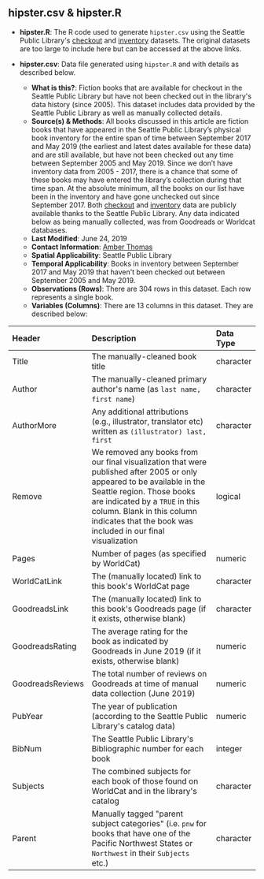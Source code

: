 
## hipster.csv & hipster.R

* **hipster.R**: The R code used to generate `hipster.csv` using the Seattle Public Library's [checkout](https://data.seattle.gov/dataset/Checkouts-by-Title-Physical-Items-/3h5r-qv5w) and [inventory](https://data.seattle.gov/Community/Library-Collection-Inventory/6vkj-f5xf) datasets. The original datasets are too large to include here but can be accessed at the above links.
* **hipster.csv**: Data file generated using `hipster.R` and with details as described below.

  - **What is this?**: Fiction books that are available for checkout in the Seattle Public Library but have not been checked out in the library's data history (since 2005). This dataset includes data provided by the Seattle Public Library as well as manually collected details.
  - **Source(s) & Methods**: All books discussed in this article are fiction books that have appeared in the Seattle Public Library’s physical book inventory for the entire span of time between September 2017 and May 2019 (the earliest and latest dates available for these data) and are still available, but have not been checked out any time between September 2005 and May 2019. Since we don’t have inventory data from 2005 - 2017, there is a chance that some of these books may have entered the library’s collection during that time span. At the absolute minimum, all the books on our list have been in the inventory and have gone unchecked out since September 2017. Both [checkout](https://data.seattle.gov/dataset/Checkouts-by-Title-Physical-Items-/3h5r-qv5w) and [inventory](https://data.seattle.gov/Community/Library-Collection-Inventory/6vkj-f5xf) data are publicly available thanks to the Seattle Public Library. Any data indicated below as being manually collected, was from Goodreads or Worldcat databases.
  - **Last Modified**: June 24, 2019
  - **Contact Information**: [Amber Thomas](mailto:amber@pudding.cool)
  - **Spatial Applicability**: Seattle Public Library
  - **Temporal Applicability**: Books in inventory between September 2017 and May 2019 that haven't been checked out between September 2005 and May 2019.
  - **Observations (Rows)**: There are 304 rows in this dataset. Each row represents a single book.
  - **Variables (Columns)**: There are 13 columns in this dataset. They
    are described below:

| Header           | Description                           | Data Type |
| :--------------- | :------------------------------------ | :-------- |
| Title            | The manually-cleaned book title | character |
| Author           | The manually-cleaned primary author's name (as `last name, first name`) | character |
| AuthorMore       | Any additional attributions (e.g., illustrator, translator etc) written as `(illustrator) last, first` | character |
| Remove           | We removed any books from our final visualization that were published after 2005 or only appeared to be available in the Seattle region. Those books are indicated by a `TRUE` in this column. Blank in this column indicates that the book was included in our final visualization | logical   |
| Pages            | Number of pages (as specified by WorldCat) | numeric   |
| WorldCatLink     | The (manually located) link to this book's WorldCat page | character |
| GoodreadsLink    | The (manually located) link to this book's Goodreads page (if it exists, otherwise blank) | character |
| GoodreadsRating  | The average rating for the book as indicated by Goodreads in June 2019 (if it exists, otherwise blank) | numeric   |
| GoodreadsReviews | The total number of reviews on Goodreads at time of manual data collection (June 2019) | numeric   |
| PubYear          | The year of publication (according to the Seattle Public Library's catalog data) | numeric   |
| BibNum           | The Seattle Public Library's Bibliographic number for each book | integer   |
| Subjects         | The combined subjects for each book of those found on WorldCat and in the library's catalog | character |
| Parent           | Manually tagged "parent subject categories" (i.e. `pnw` for books that have one of the Pacific Northwest States or `Northwest` in their `Subjects` etc.) | character |
